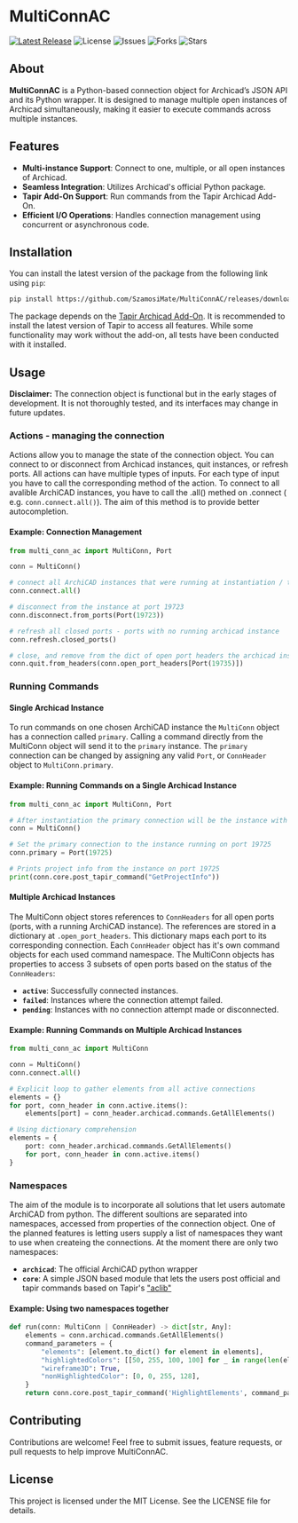 # MultiConnAC

[![Latest Release](https://img.shields.io/github/v/release/SzamosiMate/MultiConnAC)](https://github.com/SzamosiMate/MultiConnAC/releases/latest) 
![License](https://img.shields.io/github/license/SzamosiMate/MultiConnAC) 
![Issues](https://img.shields.io/github/issues/SzamosiMate/MultiConnAC) 
![Forks](https://img.shields.io/github/forks/SzamosiMate/MultiConnAC) 
![Stars](https://img.shields.io/github/stars/SzamosiMate/MultiConnAC)

## About

**MultiConnAC** is a Python-based connection object for Archicad’s JSON API and its Python wrapper. It is designed to manage multiple open instances of Archicad simultaneously, making it easier to execute commands across multiple instances.

## Features

- **Multi-instance Support**: Connect to one, multiple, or all open instances of Archicad.
- **Seamless Integration**: Utilizes Archicad's official Python package.
- **Tapir Add-On Support**: Run commands from the Tapir Archicad Add-On.
- **Efficient I/O Operations**: Handles connection management using concurrent or asynchronous code.

## Installation

You can install the latest version of the package from the following link using `pip`:

```bash
pip install https://github.com/SzamosiMate/MultiConnAC/releases/download/v0.1.0-alpha/multi_conn_ac-0.1.0-py3-none-any.whl
```

The package depends on the [Tapir Archicad Add-On](https://github.com/ENZYME-APD/tapir-archicad-automation?tab=readme-ov-file). It is recommended to install the latest version of Tapir to access all features. While some functionality may work without the add-on, all tests have been conducted with it installed.

## Usage

**Disclaimer:** The connection object is functional but in the early stages of development. It is not thoroughly tested, and its interfaces may change in future updates.

### Actions - managing the connection
Actions allow you to manage the state of the connection object. You can connect to or disconnect from Archicad instances, quit instances, or refresh ports. All actions can have multiple types of inputs. For each type of input you have to call the corresponding method of the action. To connect to all avalible ArchiCAD instances, you have to call the .all() methed on .connect ( e.g. `conn.connect.all()`). The aim of this method is to provide better autocompletion.

#### Example: Connection Management
```python 
from multi_conn_ac import MultiConn, Port

conn = MultiConn()

# connect all ArchiCAD instances that were running at instantiation / the last refresh
conn.connect.all()

# disconnect from the instance at port 19723   
conn.disconnect.from_ports(Port(19723))

# refresh all closed ports - ports with no running archicad instance   
conn.refresh.closed_ports()

# close, and remove from the dict of open port headers the archicad instance specified by ConnHeader
conn.quit.from_headers(conn.open_port_headers[Port(19735)])
```
### Running Commands

#### Single Archicad Instance

To run commands on one chosen ArchiCAD instance the `MultiConn` object has a connection called `primary`. Calling a command directly from the MultiConn object will send it to the `primary` instance. The `primary` connection can be changed by assigning any valid `Port`, or `ConnHeader` object to `MultiConn.primary`.

#### Example: Running Commands on a Single Archicad Instance
```python
from multi_conn_ac import MultiConn, Port

# After instantiation the primary connection will be the instance with the lowest port number (probably 19723)
conn = MultiConn()

# Set the primary connection to the instance running on port 19725
conn.primary = Port(19725)

# Prints project info from the instance on port 19725
print(conn.core.post_tapir_command("GetProjectInfo"))
```

#### Multiple Archicad Instances

The MultiConn object stores references to `ConnHeaders` for all open ports (ports, with a running ArchiCAD instance). The references are stored in a dictionary at `.open_port_headers`. This dictionary maps each port to its corresponding connection. Each `ConnHeader` object has it's own command objects for each used command namespace. The MultiConn objects has properties to access 3 subsets of open ports based on the status of the `ConnHeaders`: 

- **`active`**: Successfully connected instances.
- **`failed`**: Instances where the connection attempt failed.
- **`pending`**: Instances with no connection attempt made or disconnected.

#### Example: Running Commands on Multiple Archicad Instances

```python
from multi_conn_ac import MultiConn

conn = MultiConn()
conn.connect.all()

# Explicit loop to gather elements from all active connections
elements = {}
for port, conn_header in conn.active.items():
    elements[port] = conn_header.archicad.commands.GetAllElements()

# Using dictionary comprehension
elements = {
    port: conn_header.archicad.commands.GetAllElements()
    for port, conn_header in conn.active.items()
}
```

### Namespaces

The aim of the module is to incorporate all solutions that let users automate ArchiCAD from python. The different soultions are separated into namespaces, accessed from properties of the connection object. One of the planned features is letting users supply a list of namespaces they want to use when createing the connections. At the moment there are only two namespaces:

- **`archicad`**: The official ArchiCAD python wrapper
- **`core`**: A simple JSON based module that lets the users post official and tapir commands based on Tapir's ["aclib"](https://github.com/ENZYME-APD/tapir-archicad-automation/tree/main/archicad-addon/Examples/aclib)

#### Example: Using two namespaces together
```python
def run(conn: MultiConn | ConnHeader) -> dict[str, Any]:
    elements = conn.archicad.commands.GetAllElements()
    command_parameters = {
        "elements": [element.to_dict() for element in elements],
        "highlightedColors": [[50, 255, 100, 100] for _ in range(len(elements))],
        "wireframe3D": True,
        "nonHighlightedColor": [0, 0, 255, 128],
    }
    return conn.core.post_tapir_command('HighlightElements', command_parameters)
```

## Contributing

Contributions are welcome! Feel free to submit issues, feature requests, or pull requests to help improve MultiConnAC.

## License

This project is licensed under the MIT License. See the LICENSE file for details.
